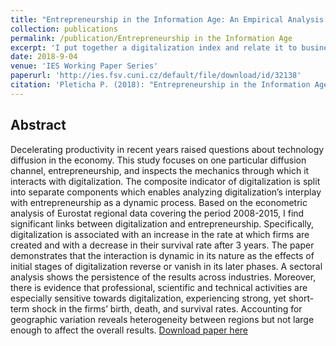 ```yaml
---
title: "Entrepreneurship in the Information Age: An Empirical Analysis of the European Regions"
collection: publications
permalink: /publication/Entrepreneurship in the Information Age
excerpt: 'I put together a digitalization index and relate it to business demographics in the NUTS2 regions in years 2008-2015.'
date: 2018-9-04
venue: 'IES Working Paper Series'
paperurl: 'http://ies.fsv.cuni.cz/default/file/download/id/32138'
citation: 'Pleticha P. (2018): "Entrepreneurship in the Information Age: An Empirical Analysis of the European Regions" IES Working Papers 26/2018. IES FSV. Charles University.'
---
```

Abstract
-------
Decelerating productivity in recent years raised questions about technology diffusion in the economy. This study focuses on one particular diffusion channel, entrepreneurship, and inspects the mechanics through which it interacts with digitalization. The composite indicator of digitalization is split into separate components which enables analyzing digitalization’s interplay with entrepreneurship as a dynamic process. Based on the econometric analysis of Eurostat regional data covering the period 2008-2015, I find significant links between digitalization and entrepreneurship. Specifically, digitalization is associated with an increase in the rate at which firms are created and with a decrease in their survival rate after 3 years. The paper demonstrates that the interaction is dynamic in its nature as the effects of initial stages of digitalization reverse or vanish in its later phases. A sectoral analysis shows the persistence of the results across industries. Moreover, there is evidence that professional, scientific and technical activities are especially sensitive towards digitalization, experiencing strong, yet short-term shock in the firms’ birth, death, and survival rates. Accounting for geographic variation reveals heterogeneity between regions but not large enough to affect the overall results.
[Download paper here](http://ies.fsv.cuni.cz/default/file/download/id/32138)

